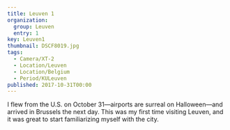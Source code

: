```yaml
---
title: Leuven 1
organization: 
  group: Leuven
  entry: 1
key: Leuven1
thumbnail: DSCF8019.jpg
tags:
  - Camera/XT-2
  - Location/Leuven
  - Location/Belgium
  - Period/KULeuven
published: 2017-10-31T00:00
---
```

I flew from the U.S. on October 31—airports are surreal on Halloween—and arrived in Brussels the next day. This was my first time visiting Leuven, and it was great to start familiarizing myself with the city.
